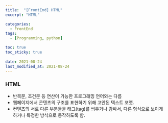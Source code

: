 ```yaml
---
title:  "[FrontEnd] HTML"
excerpt: "HTML"

categories:
  - FrontEnd
tags:
  - [Programming, python]

toc: true
toc_sticky: true
 
date: 2021-08-24
last_modified_at: 2021-08-24
---
```

### HTML
- 반복문, 조건문 등 연산이 가능한 프로그래밍 언어와는 다름
- 웹페이지에서 콘텐츠의 구조를 표현하기 위해 고안된 텍스트 포맷.
- 컨텐츠의 서로 다른 부분들을 태그(tag)를 씌우거나 감싸서, 다른 형식으로 보이게 하거나 특정한 방식으로 동작하도록 함.